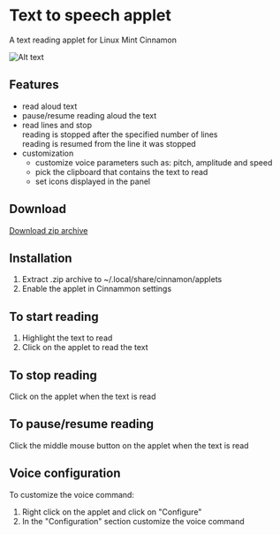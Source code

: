 # Text to speech applet
A text reading applet for Linux Mint Cinnamon

![Alt text](../master/screenshots/reading_small.png "Text to speech applet")

## Features
* read aloud text
* pause/resume reading aloud the text
* read lines and stop  
  reading is stopped after the specified number of lines  
  reading is resumed from the line it was stopped  
* customization
  * customize voice parameters such as: pitch, amplitude and speed
  * pick the clipboard that contains the text to read
  * set icons displayed in the panel

## Download
[Download zip archive](http://cinnamon-spices.linuxmint.com/uploads/applets/AG53-LULR-5880.zip)

## Installation
1. Extract .zip archive to ~/.local/share/cinnamon/applets
2. Enable the applet in Cinnammon settings

## To start reading
1. Highlight the text to read
2. Click on the applet to read the text

## To stop reading
Click on the applet when the text is read

## To pause/resume reading
Click the middle mouse button on the applet when the text is read

## Voice configuration
To customize the voice command:  
  
1. Right click on the applet and click on "Configure"
2. In the "Configuration" section customize the voice command

